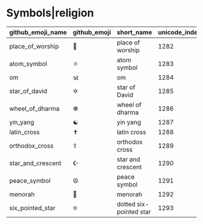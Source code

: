 # Symbols|religion

|github_emoji_name|github_emoji|short_name|unicode_index|
|---|---|---|---|
|place_of_worship|:place_of_worship:|place of worship|1282|
|atom_symbol|:atom_symbol:|atom symbol|1283|
|om|:om:|om|1284|
|star_of_david|:star_of_david:|star of David|1285|
|wheel_of_dharma|:wheel_of_dharma:|wheel of dharma|1286|
|yin_yang|:yin_yang:|yin yang|1287|
|latin_cross|:latin_cross:|latin cross|1288|
|orthodox_cross|:orthodox_cross:|orthodox cross|1289|
|star_and_crescent|:star_and_crescent:|star and crescent|1290|
|peace_symbol|:peace_symbol:|peace symbol|1291|
|menorah|:menorah:|menorah|1292|
|six_pointed_star|:six_pointed_star:|dotted six-pointed star|1293|
